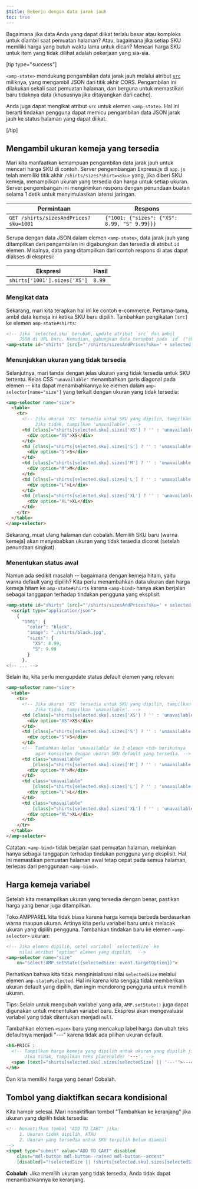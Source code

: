 ```yaml
---
$title: Bekerja dengan data jarak jauh
toc: true
---
```




Bagaimana jika data Anda yang dapat diikat terlalu besar atau kompleks untuk diambil saat pemuatan halaman? Atau, bagaimana jika setiap SKU memiliki harga yang butuh waktu lama untuk dicari? Mencari harga SKU untuk item yang tidak dilihat adalah pekerjaan yang sia-sia.

[tip type="success"]

`<amp-state>` mendukung pengambilan data jarak jauh melalui atribut [`src`](/id/docs/reference/components/amp-bind.html#attributes) miliknya, yang mengambil JSON dari titik akhir CORS. Pengambilan ini dilakukan sekali saat pemuatan halaman, dan berguna untuk memastikan baru tidaknya data (khususnya jika ditayangkan dari cache).

Anda juga dapat mengikat atribut `src` untuk elemen `<amp-state>`. Hal ini berarti tindakan pengguna dapat memicu pengambilan data JSON jarak jauh ke status halaman yang dapat diikat.

[/tip]

## Mengambil ukuran kemeja yang tersedia

Mari kita manfaatkan kemampuan pengambilan data jarak jauh untuk mencari harga SKU di contoh. Server pengembangan Express.js di `app.js` telah memiliki titik akhir `/shirts/sizes?shirt=<sku>` yang, jika diberi SKU kemeja, menampilkan ukuran yang tersedia dan harga untuk setiap ukuran. Server pengembangan ini mengirimkan respons dengan penundaan buatan selama 1 detik untuk menyimulasikan latensi jaringan.

|  Permintaan                              |  Respons |
|---------------------------------------|-----------|
| `GET /shirts/sizesAndPrices?sku=1001` | `{"1001: {"sizes": {"XS": 8.99, "S" 9.99}}}` |

Serupa dengan data JSON dalam elemen `<amp-state>`, data jarak jauh yang ditampilkan dari pengambilan ini digabungkan dan tersedia di atribut `id` elemen. Misalnya, data yang ditampilkan dari contoh respons di atas dapat diakses di ekspresi:


|  Ekspresi                  |  Hasil |
|------------------------------|---------|
| `shirts['1001'].sizes['XS']` | `8.99`  |

### Mengikat data

Sekarang, mari kita terapkan hal ini ke contoh e-commerce. Pertama-tama, ambil data kemeja ini ketika SKU baru dipilih. Tambahkan pengikatan `[src]` ke elemen `amp-state#shirts`:

```html
<!-- Jika `selected.sku` berubah, update atribut `src` dan ambil
     JSON di URL baru. Kemudian, gabungkan data tersebut pada `id` ("shirts"). -->
<amp-state id="shirts" [src]="'/shirts/sizesAndPrices?sku=' + selected.sku">
```

### Menunjukkan ukuran yang tidak tersedia

Selanjutnya, mari tandai dengan jelas ukuran yang tidak tersedia untuk SKU tertentu. Kelas CSS `"unavailable"` menambahkan garis diagonal pada elemen -- kita dapat menambahkannya ke elemen dalam `amp-selector[name="size"]` yang terkait dengan ukuran yang tidak tersedia:

```html
<amp-selector name="size">
  <table>
    <tr>
      <!-- Jika ukuran 'XS' tersedia untuk SKU yang dipilih, tampilkan string kosong.
           Jika tidak, tampilkan 'unavailable'. -->
      <td [class]="shirts[selected.sku].sizes['XS'] ? '' : 'unavailable'">
        <div option="XS">XS</div>
      </td>
      <td [class]="shirts[selected.sku].sizes['S'] ? '' : 'unavailable'">
        <div option="S">S</div>
      </td>
      <td [class]="shirts[selected.sku].sizes['M'] ? '' : 'unavailable'">
        <div option="M">M</div>
      </td>
      <td [class]="shirts[selected.sku].sizes['L'] ? '' : 'unavailable'">
        <div option="L">L</div>
      </td>
      <td [class]="shirts[selected.sku].sizes['XL'] ? '' : 'unavailable'">
        <div option="XL">XL</div>
      </td>
    </tr>
  </table>
</amp-selector>
```

Sekarang, muat ulang halaman dan cobalah. Memilih SKU baru (warna kemeja) akan menyebabkan ukuran yang tidak tersedia dicoret (setelah penundaan singkat).

### Menentukan status awal

Namun ada sedikit masalah -- bagaimana dengan kemeja hitam, yaitu warna default yang dipilih?  Kita perlu menambahkan data ukuran dan harga kemeja hitam ke `amp-state#shirts` karena `<amp-bind>` hanya akan berjalan sebagai tanggapan terhadap tindakan pengguna yang eksplisit:

```html
<amp-state id="shirts" [src]="'/shirts/sizesAndPrices?sku=' + selected.sku">
  <script type="application/json">
    {
      "1001": {
        "color": "black",
        "image": "./shirts/black.jpg",
        "sizes": {
          "XS": 8.99,
          "S": 9.99
        }
      },
<!-- ... -->
```

Selain itu, kita perlu mengupdate status default elemen yang relevan:

```html
<amp-selector name="size">
  <table>
    <tr>
      <!-- Jika ukuran 'XS' tersedia untuk SKU yang dipilih, tampilkan string kosong.
           Jika tidak, tampilkan 'unavailable'. -->
      <td [class]="shirts[selected.sku].sizes['XS'] ? '' : 'unavailable'">
        <div option="XS">XS</div>
      </td>
      <td [class]="shirts[selected.sku].sizes['S'] ? '' : 'unavailable'">
        <div option="S">S</div>
      </td>
      <!-- Tambahkan kelas 'unavailable' ke 3 elemen <td> berikutnya
           agar konsisten dengan ukuran SKU default yang tersedia. -->
      <td class="unavailable"
          [class]="shirts[selected.sku].sizes['M'] ? '' : 'unavailable'">
        <div option="M">M</div>
      </td>
      <td class="unavailable"
          [class]="shirts[selected.sku].sizes['L'] ? '' : 'unavailable'">
        <div option="L">L</div>
      </td>
      <td class="unavailable"
          [class]="shirts[selected.sku].sizes['XL'] ? '' : 'unavailable'">
        <div option="XL">XL</div>
      </td>
    </tr>
  </table>
</amp-selector>
```

Catatan: `<amp-bind>` tidak berjalan saat pemuatan halaman, melainkan hanya sebagai tanggapan terhadap tindakan pengguna yang eksplisit. Hal ini memastikan pemuatan halaman awal tetap cepat pada semua halaman, terlepas dari penggunaan `<amp-bind>`.

## Harga kemeja variabel

Setelah kita menampilkan ukuran yang tersedia dengan benar, pastikan harga yang benar juga ditampilkan.

Toko AMPPAREL kita tidak biasa karena harga kemeja berbeda berdasarkan warna maupun ukuran. Artinya kita perlu variabel baru untuk melacak ukuran yang dipilih pengguna. Tambahkan tindakan baru ke elemen `<amp-selector>` ukuran:

```html
<!-- Jika elemen dipilih, setel variabel `selectedSize` ke
     nilai atribut "option" elemen yang dipilih.  -->
<amp-selector name="size"
    on="select:AMP.setState({selectedSize: event.targetOption})">
```

Perhatikan bahwa kita tidak menginisialisasi nilai `selectedSize` melalui elemen `amp-state#selected`. Hal ini karena kita sengaja tidak memberikan ukuran default yang dipilih, dan ingin mendorong pengguna untuk memilih ukuran.

Tips: Selain untuk mengubah variabel yang ada, `AMP.setState()` juga dapat digunakan untuk menentukan variabel baru. Ekspresi akan mengevaluasi variabel yang tidak ditentukan menjadi `null`.

Tambahkan elemen `<span>` baru yang mencakup label harga dan ubah teks defaultnya menjadi "---" karena tidak ada pilihan ukuran default.

```html
<h6>PRICE :
  <!-- Tampilkan harga kemeja yang dipilih untuk ukuran yang dipilih jika tersedia.
       Jika tidak, tampilkan teks placeholder '---'. -->
  <span [text]="shirts[selected.sku].sizes[selectedSize] || '---'">---</span>
</h6>
```

Dan kita memiliki harga yang benar! Cobalah.

## Tombol yang diaktifkan secara kondisional

Kita hampir selesai. Mari nonaktifkan tombol "Tambahkan ke keranjang" jika ukuran yang dipilih tidak tersedia:

```html
<!-- Nonaktifkan tombol "ADD TO CART" jika:
     1. Ukuran tidak dipilih, ATAU
     2. Ukuran yang tersedia untuk SKU terpilih belum diambil
-->
<input type="submit" value="ADD TO CART" disabled
    class="mdl-button mdl-button--raised mdl-button--accent"
    [disabled]="!selectedSize || !shirts[selected.sku].sizes[selectedSize]">
```

**Cobalah**:  Jika memilih ukuran yang tidak tersedia, Anda tidak dapat menambahkannya ke keranjang.
